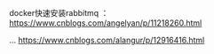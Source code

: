 docker快速安装rabbitmq  ： https://www.cnblogs.com/angelyan/p/11218260.html

... https://www.cnblogs.com/alangur/p/12916416.html
